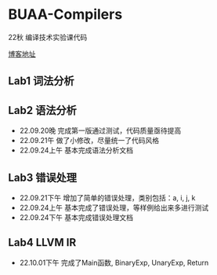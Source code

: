 # BUAA-Compilers
22秋 编译技术实验课代码

[博客地址](https://fieldry.github.io/tags/Compiler/)



## Lab1 词法分析

## Lab2 语法分析
- 22.09.20晚 完成第一版通过测试，代码质量亟待提高
- 22.09.21午 做了小修改，尽量统一了代码风格
- 22.09.24上午 基本完成语法分析文档

## Lab3 错误处理
- 22.09.21下午 增加了简单的错误处理，类别包括：a, i, j, k
- 22.09.24上午 基本完成了错误处理，等样例给出来多进行测试
- 22.09.24下午 基本完成错误处理文档

## Lab4 LLVM IR
- 22.10.01下午 完成了Main函数, BinaryExp, UnaryExp, Return